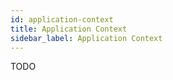 ```yaml
---
id: application-context
title: Application Context
sidebar_label: Application Context
---
```


TODO
